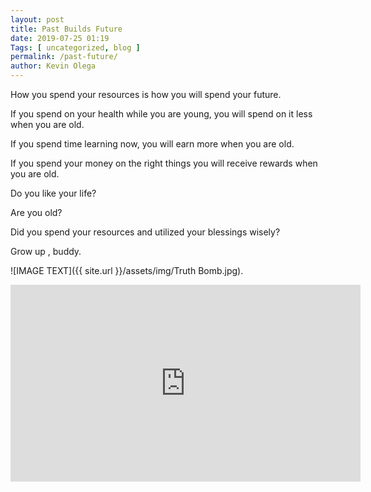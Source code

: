 ```yaml
--- 
layout: post 
title: Past Builds Future
date: 2019-07-25 01:19
Tags: [ uncategorized, blog ]
permalink: /past-future/ 
author: Kevin Olega 
--- 
```

How you spend your resources is how you will spend your future.

If you spend on your health while you are young, you will spend on it less when you are old.

If you spend time learning now, you will earn more when you are old.

If you spend your money on the right things you will receive rewards when you are old.

Do you like your life?

Are you old?

Did you spend your resources and utilized your blessings wisely?

Grow up , buddy.

![IMAGE TEXT]({{ site.url }}/assets/img/Truth Bomb.jpg).

<iframe width="560" height="315" src="https://www.youtube.com/embed/Mni2Z6uzfe0" frameborder="0" allow="accelerometer; autoplay; encrypted-media; gyroscope; picture-in-picture" allowfullscreen></iframe>